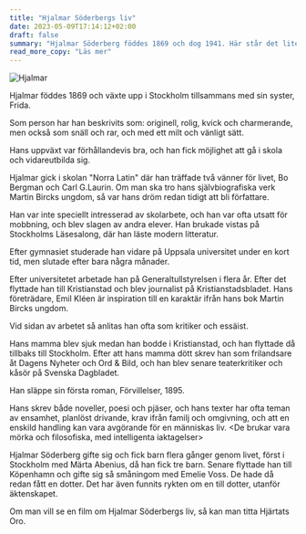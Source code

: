 ```yaml
---
title: "Hjalmar Söderbergs liv"
date: 2023-05-09T17:14:12+02:00
draft: false
summary: "Hjalmar Söderberg föddes 1869 och dog 1941. Här står det lite om hur han levde sitt liv."
read_more_copy: "Läs mer"
---
```



![Hjalmar](/hjalmar.jpg)

Hjalmar föddes 1869 och växte upp i Stockholm tillsammans med sin syster, Frida.

Som person har han beskrivits som: originell, rolig, kvick och charmerande, men också som snäll och rar, och med ett milt och vänligt sätt.

Hans uppväxt var förhållandevis bra, och han fick möjlighet att gå i skola och vidareutbilda sig. 

Hjalmar gick i skolan "Norra Latin" där han träffade två vänner för livet, 
Bo Bergman och Carl G.Laurin. Om man ska tro hans självbiografiska verk Martin Bircks ungdom, så var hans dröm redan tidigt att bli författare.

Han var inte speciellt intresserad av skolarbete, och han var ofta utsatt för mobbning, och blev slagen av andra elever. Han brukade vistas på Stockholms Läsesalong, där han läste modern litteratur.


Efter gymnasiet studerade han vidare på Uppsala universitet under en kort tid, men slutade efter bara några månader. 

Efter universitetet arbetade han på Generaltullstyrelsen i flera år. Efter det flyttade han till Kristianstad och blev journalist på Kristianstadsbladet. Hans företrädare, Emil Kléen är inspiration till en karaktär ifrån hans bok Martin Bircks ungdom.

Vid sidan av arbetet så anlitas han ofta som kritiker och essäist.

Hans mamma blev sjuk medan han bodde i Kristianstad, och han flyttade då tillbaks till Stockholm. Efter att hans mamma dött skrev han som frilandsare åt Dagens Nyheter och Ord & Bild, och han blev senare teaterkritiker och kåsör på Svenska Dagbladet.

Han släppe sin första roman, Förvillelser, 1895.

Hans skrev både noveller, poesi och pjäser, och hans texter har ofta teman av ensamhet, planlöst drivande, krav ifrån familj och omgivning, och att en enskild handling kan vara avgörande för en människas liv. <De brukar vara mörka och filosofiska, med intelligenta iaktagelser>

Hjalmar Söderberg gifte sig och fick barn flera gånger genom livet, först i Stockholm med Märta Abenius, då han fick tre barn. Senare flyttade han till Köpenhamn och gifte sig så småningom med Emelie Voss. De hade då redan fått en dotter. Det har även funnits rykten om en till dotter, utanför äktenskapet.

Om man vill se en film om Hjalmar Söderbergs liv, så kan man titta Hjärtats Oro.

